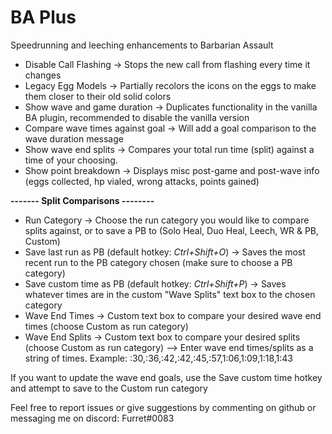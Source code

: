 # BA Plus
Speedrunning and leeching enhancements to Barbarian Assault

- Disable Call Flashing -> Stops the new call from flashing every time it changes
- Legacy Egg Models -> Partially recolors the icons on the eggs to make them closer to their old solid colors
- Show wave and game duration -> Duplicates functionality in the vanilla BA plugin, recommended to disable the vanilla version
- Compare wave times against goal -> Will add a goal comparison to the wave duration message
- Show wave end splits -> Compares your total run time (split) against a time of your choosing.
- Show point breakdown -> Displays misc post-game and post-wave info (eggs collected, hp vialed, wrong attacks, points gained)

**------- Split Comparisons --------**
- Run Category -> Choose the run category you would like to compare splits against, or to save a PB to (Solo Heal, Duo Heal, Leech, WR & PB, Custom)
- Save last run as PB (default hotkey: *Ctrl+Shift+O*) -> Saves the most recent run to the PB category chosen (make sure to choose a PB category)
- Save custom time as PB (default hotkey: *Ctrl+Shift+P*) -> Saves whatever times are in the custom "Wave Splits" text box to the chosen category
- Wave End Times -> Custom text box to compare your desired wave end times (choose Custom as run category)
- Wave End Splits -> Custom text box to compare your desired splits (choose Custom as run category)
--> Enter wave end times/splits as a string of times.  Example: :30,:36,:42,:42,:45,:57,1:06,1:09,1:18,1:43

If you want to update the wave end goals, use the Save custom time hotkey and attempt to save to the Custom run category

Feel free to report issues or give suggestions by commenting on github or messaging me on discord: Furret#0083
